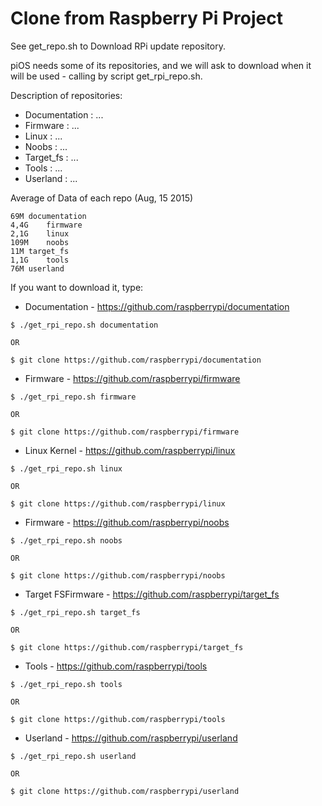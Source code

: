 # Clone from Raspberry Pi Project

See get_repo.sh to Download RPi update repository.

piOS needs some of its repositories, and we will ask to download when it will be used - calling by script get_rpi_repo.sh.

Description of repositories:
* Documentation	: ...
* Firmware 	: ...
* Linux		: ...
* Noobs		: ...
* Target_fs	: ...
* Tools		: ...
* Userland	: ...


Average of Data of each repo (Aug, 15 2015)
```
69M	documentation
4,4G	firmware
2,1G	linux
109M	noobs
11M	target_fs
1,1G	tools
76M	userland
```

If you want to download it, type:
* Documentation - https://github.com/raspberrypi/documentation
```
$ ./get_rpi_repo.sh documentation

OR

$ git clone https://github.com/raspberrypi/documentation
```

* Firmware - https://github.com/raspberrypi/firmware
```
$ ./get_rpi_repo.sh firmware

OR

$ git clone https://github.com/raspberrypi/firmware
```

* Linux Kernel - https://github.com/raspberrypi/linux
```
$ ./get_rpi_repo.sh linux

OR

$ git clone https://github.com/raspberrypi/linux
```

* Firmware - https://github.com/raspberrypi/noobs
```
$ ./get_rpi_repo.sh noobs

OR

$ git clone https://github.com/raspberrypi/noobs
```


* Target FSFirmware - https://github.com/raspberrypi/target_fs
```
$ ./get_rpi_repo.sh target_fs

OR

$ git clone https://github.com/raspberrypi/target_fs
```

* Tools - https://github.com/raspberrypi/tools
```
$ ./get_rpi_repo.sh tools

OR

$ git clone https://github.com/raspberrypi/tools
```

* Userland - https://github.com/raspberrypi/userland
```
$ ./get_rpi_repo.sh userland

OR

$ git clone https://github.com/raspberrypi/userland
```

